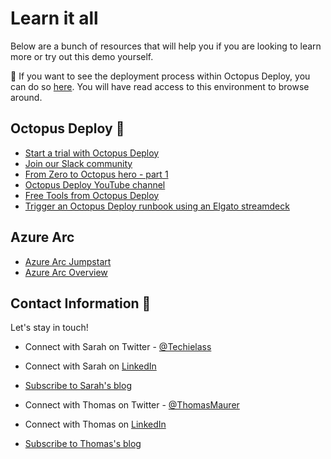 # Learn it all 

Below are a bunch of resources that will help you if you are looking to learn more or try out this demo yourself. 

🐙 If you want to see the deployment process within Octopus Deploy, you can do so [here]().  You will have read access to this environment to browse around. 


## Octopus Deploy 🐙
- [Start a trial with Octopus Deploy](https://octopus.com/start/?utm_campaign=azurearc&utm_medium=event&utm_source=sarah)
- [Join our Slack community](https://www.octopus.com/slack) 
- [From Zero to Octopus hero - part 1](https://octopus.com/blog/zero-to-octopus-hero-part-1/?utm_campaign=azurearc&utm_medium=event&utm_source=sarah)
- [Octopus Deploy YouTube channel](https://www.youtube.com/octopusdeploy)
- [Free Tools from Octopus Deploy](https://octopus.com/freetools/?utm_campaign=azurearc&utm_medium=event&utm_source=sarah)
- [Trigger an Octopus Deploy runbook using an Elgato streamdeck](https://www.techielass.com/trigger-an-octopus-deploy-runbook-using-an-elgato-streamdeck/?utm_campaign=speaking&utm_medium=usergroup&utm_source=github)

## Azure Arc
- [Azure Arc Jumpstart](https://azurearcjumpstart.io/)
- [Azure Arc Overview](https://docs.microsoft.com/azure/azure-arc/overview?WT.mc_id=AZ-MVP-5004737)


## Contact Information 👋

Let's stay in touch! 

- Connect with Sarah on Twitter - [@Techielass](https://twitter.com/techielass)
- Connect with Sarah on [LinkedIn](https://in.linkedin.com/in/sazlean)
- [Subscribe to Sarah's blog](https://www.techielass.com/newsletter)

- Connect with Thomas on Twitter - [@ThomasMaurer](https://twitter.com/ThomasMaurer)
- Connect with Thomas on [LinkedIn](https://linkedin.com/in/thomasmaurer2/)
- [Subscribe to Thomas's blog](https://www.thomasmaurer.ch/subscribe/)
